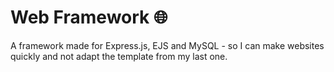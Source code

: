 # Web Framework 🌐
A framework made for Express.js, EJS and MySQL - so I can make websites quickly and not adapt the template from my last one.